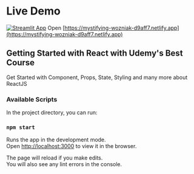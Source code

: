# Live Demo
[![Streamlit App](https://static.streamlit.io/badges/streamlit_badge_black_white.svg)](https://mystifying-wozniak-d9aff7.netlify.app)
Open [https://mystifying-wozniak-d9aff7.netlify.app](https://mystifying-wozniak-d9aff7.netlify.app)

## Getting Started with React with Udemy's Best Course

Get Started with Component, Props, State, Styling and many more about ReactJS

### Available Scripts

In the project directory, you can run:

### `npm start`

Runs the app in the development mode.\
Open [http://localhost:3000](http://localhost:3000) to view it in the browser.

The page will reload if you make edits.\
You will also see any lint errors in the console.





